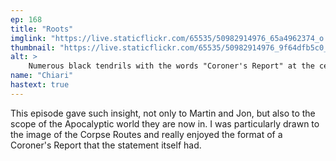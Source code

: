 ```yaml
---
ep: 168
title: "Roots"
imglink: "https://live.staticflickr.com/65535/50982914976_65a4962374_o.jpg"
thumbnail: "https://live.staticflickr.com/65535/50982914976_9f64dfb5c0_q.jpg"
alt: >
    Numerous black tendrils with the words "Coroner's Report" at the center.
name: "Chiari"
hastext: true
---
```

This episode gave such insight, not only to Martin and Jon, but also to the scope of the Apocalyptic world they are now in. I was particularly drawn to the image of the Corpse Routes and really enjoyed the format of a Coroner's Report that the statement itself had.